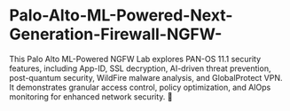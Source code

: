 # Palo-Alto-ML-Powered-Next-Generation-Firewall-NGFW-
This Palo Alto ML-Powered NGFW Lab explores PAN-OS 11.1 security features, including App-ID, SSL decryption, AI-driven threat prevention, post-quantum security, WildFire malware analysis, and GlobalProtect VPN. It demonstrates granular access control, policy optimization, and AIOps monitoring for enhanced network security. 🚀
